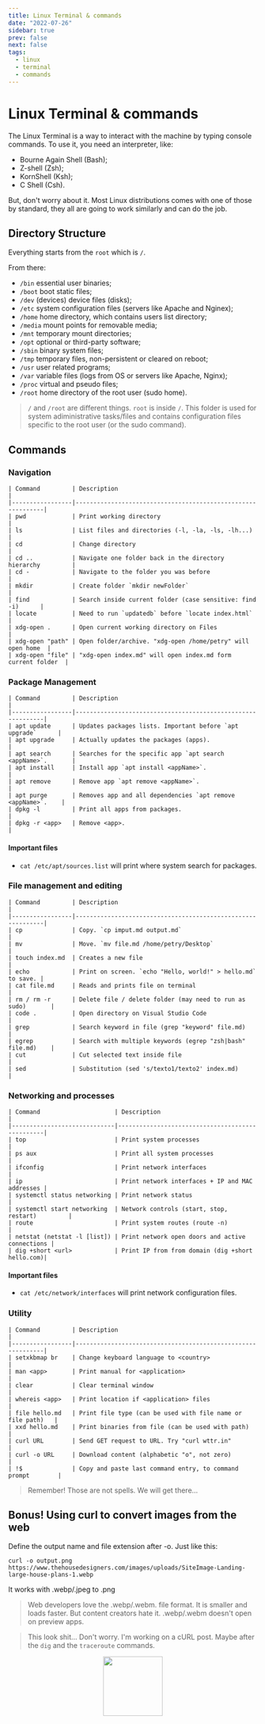 ```yaml
---
title: Linux Terminal & commands
date: "2022-07-26"
sidebar: true
prev: false
next: false
tags:
  - linux
  - terminal
  - commands
---
```


# Linux Terminal & commands

The Linux Terminal is a way to interact with the machine by typing console commands. To use it, you need an interpreter, like: 

* Bourne Again Shell (Bash);
* Z-shell (Zsh);
* KornShell (Ksh);
* C Shell (Csh).

But, don't worry about it. Most Linux distributions comes with one of those by standard, they all are going to work similarly and can do the job.

## Directory Structure

Everything starts from the `root` which is `/`.

From there:

* `/bin` essential user binaries;
* `/boot` boot static files;
* `/dev` (devices) device files (disks);
* `/etc` system configuration files (servers like Apache and Nginex);
* `/home` home directory, which contains users list directory;
* `/media` mount points for removable media;
* `/mnt` temporary mount directories;
* `/opt` optional or third-party software;
* `/sbin` binary system files;
* `/tmp` temporary files, non-persistent or cleared on reboot;
* `/usr` user related programs;
* `/var` variable files (logs from OS or servers like Apache, Nginx);
* `/proc` virtual and pseudo files;
* `/root` home directory of the root user (sudo home).

> `/` and `/root` are different things. `root` is inside `/`. This folder is used for system adiministrative tasks/files and contains configuration files specific to the root user (or the sudo command).

## Commands

### Navigation

```
| Command         | Description                                                 |
|-----------------|-------------------------------------------------------------|
| pwd             | Print working directory                                     |
| ls              | List files and directories (-l, -la, -ls, -lh...)           |
| cd              | Change directory                                            |
| cd ..           | Navigate one folder back in the directory hierarchy         |
| cd -            | Navigate to the folder you was before                       |
| mkdir           | Create folder `mkdir newFolder`                             |
| find            | Search inside current folder (case sensitive: find -i)      |
| locate          | Need to run `updatedb` before `locate index.html`           |
| xdg-open .      | Open current working directory on Files                     |
| xdg-open "path" | Open folder/archive. "xdg-open /home/petry" will open home  |
| xdg-open "file" | "xdg-open index.md" will open index.md form current folder  |
```

### Package Management 

```
| Command         | Description                                                 |
|-----------------|-------------------------------------------------------------|
| apt update      | Updates packages lists. Important before `apt upgrade`      | 
| apt upgrade     | Actually updates the packages (apps).                       | 
| apt search      | Searches for the specific app `apt search <appName>`.       | 
| apt install     | Install app `apt install <appName>`.                        |
| apt remove      | Remove app `apt remove <appName>`.                          |
| apt purge       | Removes app and all dependencies `apt remove <appName>`.    |
| dpkg -l         | Print all apps from packages.                               |
| dpkg -r <app>   | Remove <app>.                                               |
```
#### Important files

* `cat /etc/apt/sources.list` will print where system search for packages.

### File management and editing

```
| Command         | Description                                                 |
|-----------------|-------------------------------------------------------------|
| cp              | Copy. `cp imput.md output.md`                               |
| mv              | Move. `mv file.md /home/petry/Desktop`                      |
| touch index.md  | Creates a new file                                          |
| echo            | Print on screen. `echo "Hello, world!" > hello.md` to save. |
| cat file.md     | Reads and prints file on terminal                           |
| rm / rm -r      | Delete file / delete folder (may need to run as sudo)       |
| code .          | Open directory on Visual Studio Code                        |
| grep            | Search keyword in file (grep "keyword" file.md)             |
| egrep           | Search with multiple keywords (egrep "zsh|bash" file.md)    |
| cut             | Cut selected text inside file                               | 
| sed             | Substitution (sed 's/texto1/texto2' index.md)               | 
```

### Networking and processes

```
| Command                     | Description                                     |
|-----------------------------|-------------------------------------------------|
| top                         | Print system processes                          |
| ps aux                      | Print all system processes                      |
| ifconfig                    | Print network interfaces                        |
| ip                          | Print network interfaces + IP and MAC addresses |
| systemctl status networking | Print network status                            |  
| systemctl start networking  | Network controls (start, stop, restart)         |
| route                       | Print system routes (route -n)                  | 
| netstat (netstat -l [list]) | Print network open doors and active connections |
| dig +short <url>            | Print IP from from domain (dig +short hello.com)|
```
#### Important files

* `cat /etc/network/interfaces` will print network configuration files.

### Utility

```
| Command         | Description                                                 |
|-----------------|-------------------------------------------------------------|
| setxkbmap br    | Change keyboard language to <country>                       |
| man <app>       | Print manual for <application>                              |
| clear           | Clear terminal window                                       |
| whereis <app>   | Print location if <application> files                       |
| file hello.md   | Print file type (can be used with file name or file path)   |
| xxd hello.md    | Print binaries from file (can be used with path)            |
| curl URL        | Send GET request to URL. Try "curl wttr.in"                 |
| curl -o URL     | Download content (alphabetic "o", not zero)                 |
| !$              | Copy and paste last command entry, to command prompt        |
```

> Remember! Those are not spells. We will get there...

## Bonus! Using curl to convert images from the web

Define the output name and file extension after -o. Just like this:

`curl -o output.png https://www.thehousedesigners.com/images/uploads/SiteImage-Landing-large-house-plans-1.webp`

It works with .webp/.jpeg to .png

> Web developers love the .webp/.webm. file format. It is smaller and loads faster. But content creators hate it. .webp/.webm doesn't open on preview apps.

> This look shit... Don't worry. I'm working on a cURL post. Maybe after the `dig` and the `traceroute` commands.

<div class="wisdom">
<img class="wisdony" src="https://upload.wikimedia.org/wikipedia/commons/2/24/Cups09.jpg" alt="">
</div>

<style>
  .wisdom {
    display: flex;
    justify-content: center;
  }

  .wisdony {
  height: 120px;
  }
</style>
